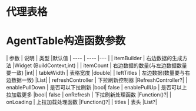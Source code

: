 # 代理表格

# AgentTable构造函数参数

| 参数 | 说明 | 类型 |默认值 | ---- | ---- |--- | | itemBuilder | 右边数据的生成方法 |Widget (BuildContext,int) | |
itemCount | 右边数据的数量(与左边数据数量要一致) |int| | tableWidth | 表格宽度 |double| | leftTitles | 左边数据(数量要与右边数据一致)
|List<Widgets>| | refreshController | 下拉刷新控制器 |RefreshController?| | enablePullDown | 是否可以下拉刷新
|bool| false | enablePullUp | 是否可以上拉加载更多 |bool| false | onRefresh | 下拉刷新处理函数 |Function()?| |
onLoading | 上拉加载处理函数 |Function()?| | titles | 表头 |List<Widget>?|
